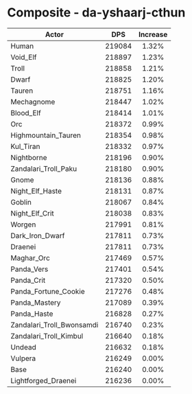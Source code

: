 # Composite - da-yshaarj-cthun
| Actor | DPS | Increase |
|---|:---:|:---:|
|Human|219084|1.32%|
|Void_Elf|218897|1.23%|
|Troll|218858|1.21%|
|Dwarf|218825|1.20%|
|Tauren|218751|1.16%|
|Mechagnome|218447|1.02%|
|Blood_Elf|218414|1.01%|
|Orc|218372|0.99%|
|Highmountain_Tauren|218354|0.98%|
|Kul_Tiran|218332|0.97%|
|Nightborne|218196|0.90%|
|Zandalari_Troll_Paku|218180|0.90%|
|Gnome|218136|0.88%|
|Night_Elf_Haste|218131|0.87%|
|Goblin|218067|0.84%|
|Night_Elf_Crit|218038|0.83%|
|Worgen|217991|0.81%|
|Dark_Iron_Dwarf|217811|0.73%|
|Draenei|217811|0.73%|
|Maghar_Orc|217469|0.57%|
|Panda_Vers|217401|0.54%|
|Panda_Crit|217320|0.50%|
|Panda_Fortune_Cookie|217276|0.48%|
|Panda_Mastery|217089|0.39%|
|Panda_Haste|216828|0.27%|
|Zandalari_Troll_Bwonsamdi|216740|0.23%|
|Zandalari_Troll_Kimbul|216640|0.18%|
|Undead|216632|0.18%|
|Vulpera|216249|0.00%|
|Base|216240|0.00%|
|Lightforged_Draenei|216236|0.00%|
